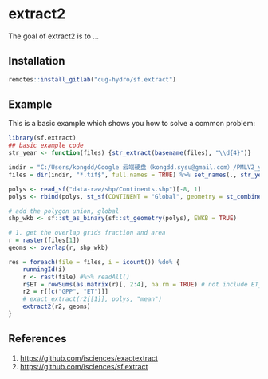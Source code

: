 
# extract2

<!-- badges: start -->
<!-- badges: end -->

The goal of extract2 is to ...

## Installation

``` r
remotes::install_gitlab("cug-hydro/sf.extract")
```

## Example

This is a basic example which shows you how to solve a common problem:

``` r
library(sf.extract)
## basic example code
str_year <- function(files) {str_extract(basename(files), "\\d{4}")}

indir = "C:/Users/kongdd/Google 云端硬盘（kongdd.sysu@gmail.com）/PMLV2_yearly"
files = dir(indir, "*.tif$", full.names = TRUE) %>% set_names(., str_year(.))

polys <- read_sf("data-raw/shp/Continents.shp")[-8, 1]
polys <- rbind(polys, st_sf(CONTINENT = "Global", geometry = st_combine(polys[1:7, ])))

# add the polygon union, global
shp_wkb <- sf::st_as_binary(sf::st_geometry(polys), EWKB = TRUE)

# 1. get the overlap grids fraction and area
r = raster(files[1])
geoms <- overlap(r, shp_wkb)

res = foreach(file = files, i = icount()) %do% {
    runningId(i)
    r <- rast(file) #%>% readAll()
    r$ET = rowSums(as.matrix(r)[, 2:4], na.rm = TRUE) # not include ET_water
    r2 = r[[c("GPP", "ET")]]
    # exact_extract(r2[[1]], polys, "mean")
    extract2(r2, geoms)
}
```

##  References

1. https://github.com/isciences/exactextract
2. https://github.com/isciences/sf.extract
